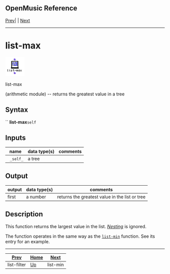 OpenMusic Reference  
---  
[Prev](list-filter)| | [Next](list-min)  
  
* * *

# list-max

![](figures/functions/arithmetic/list-max.png)

  
  
list-max  
  
(arithmetic module) \-- returns the greatest value in a tree  

## Syntax

`` **list-max**` self `

## Inputs

name| data type(s)| comments  
---|---|---  
` _self_`|  a tree|  
  
## Output

output| data type(s)| comments  
---|---|---  
first| a number| returns the greatest value in the list or tree  
  
## Description

This function returns the largest value in the list.
[_Nesting_](glossary#NESTING) is ignored.

The function operates in the same way as the [`list-min`](list-min)
function. See its entry for an example.

* * *

[Prev](list-filter)| [Home](index)| [Next](list-min)  
---|---|---  
list-filter| [Up](funcref.main)| list-min

